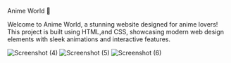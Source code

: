 Anime World 🌟

Welcome to Anime World, a stunning website designed for anime lovers! This project is built using HTML,and CSS, showcasing modern web design elements with sleek animations and interactive features.


![Screenshot (4)](https://github.com/user-attachments/assets/6ca7566d-30a2-4891-9542-e234a94f457b)
![Screenshot (5)](https://github.com/user-attachments/assets/b536e855-e724-4c53-bc65-8c4ba040cbae)
![Screenshot (6)](https://github.com/user-attachments/assets/6f2890c8-ae92-463f-b903-9758adba536f)


